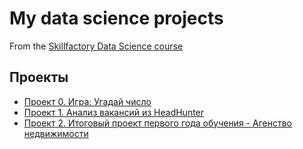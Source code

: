 # My data science projects

From the [Skillfactory Data Science course](https://skillfactory.ru/data-scientist-pro)

## Проекты

* [Проект 0. Игра: Угадай число](https://github.com/CorhariS/sf_data_science/tree/main/Project0)
* [Проект 1. Анализ вакансий из HeadHunter](https://github.com/CorhariS/sf_data_science/tree/main/Project-1)
* [Проект 2. Итоговый проект первого года обучения - Агенство недвижимости](https://github.com/CorhariS/sf_data_science/tree/main/first_year_project)